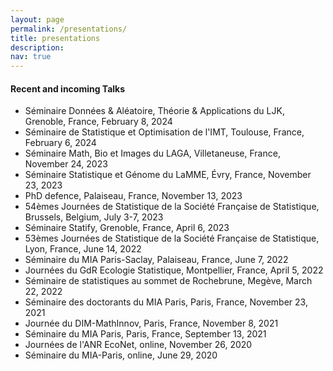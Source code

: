 ```yaml
---
layout: page
permalink: /presentations/
title: presentations
description: 
nav: true
---
```


#### Recent and incoming Talks

- Séminaire Données & Aléatoire, Théorie & Applications du LJK, Grenoble, France, February 8, 2024
- Séminaire de Statistique et Optimisation de l'IMT, Toulouse, France, February 6, 2024
- Séminaire Math, Bio et Images du LAGA, Villetaneuse, France, November 24, 2023
- Séminaire Statistique et Génome du LaMME, Évry, France, November 23, 2023
- PhD defence, Palaiseau, France, November 13, 2023
- 54èmes Journées de Statistique de la Société Française de Statistique, Brussels, Belgium, July 3-7, 2023
- Séminaire Statify, Grenoble, France, April 6, 2023
- 53èmes Journées de Statistique de la Société Française de Statistique, Lyon, France, June 14, 2022
- Séminaire du MIA Paris-Saclay, Palaiseau, France, June 7, 2022
- Journées du GdR Ecologie Statistique, Montpellier, France, April 5, 2022
- Séminaire de statistiques au sommet de Rochebrune, Megève, March 22, 2022
- Séminaire des doctorants du MIA Paris, Paris, France, November 23, 2021
- Journée du DIM-MathInnov, Paris, France, November 8, 2021
- Séminaire du MIA Paris, Paris, France, September 13, 2021
- Journées de l'ANR EcoNet, online, November 26, 2020
- Séminaire du MIA-Paris, online, June 29, 2020
